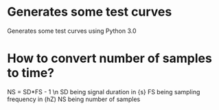 # Generates some test curves
Generates some test curves using Python 3.0

# How to convert number of samples to time?
NS = SD*FS - 1 \n
SD being signal duration in {s}
FS being sampling frequency in (hZ)
NS being number of samples